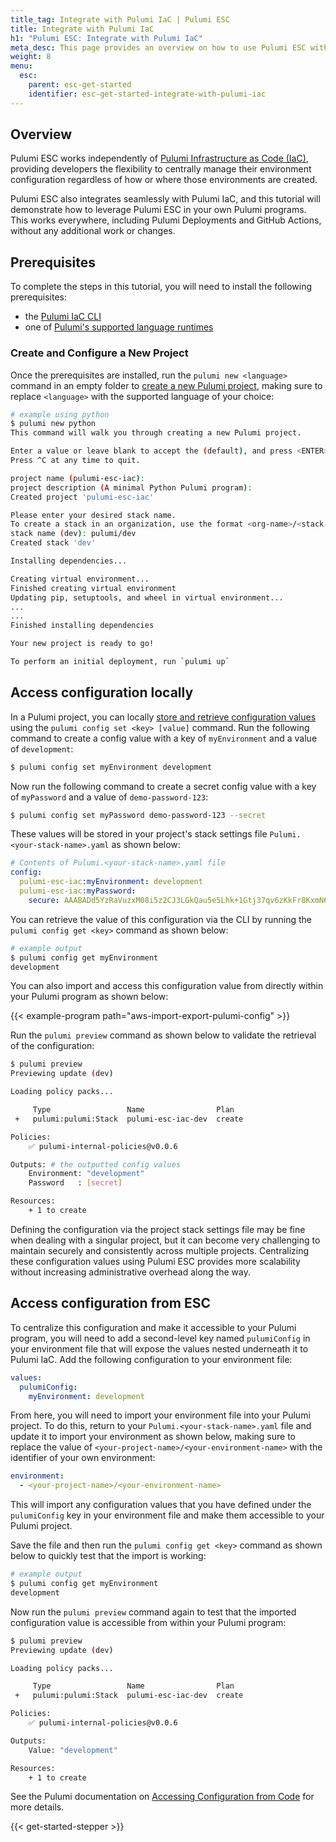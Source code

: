 ```yaml
---
title_tag: Integrate with Pulumi IaC | Pulumi ESC
title: Integrate with Pulumi IaC
h1: "Pulumi ESC: Integrate with Pulumi IaC"
meta_desc: This page provides an overview on how to use Pulumi ESC with Pulumi IaC.
weight: 8
menu:
  esc:
    parent: esc-get-started
    identifier: esc-get-started-integrate-with-pulumi-iac
---
```


## Overview

Pulumi ESC works independently of [Pulumi Infrastructure as Code (IaC)](/docs/get-started/), providing developers the flexibility to centrally manage their environment configuration regardless of how or where those environments are created.

Pulumi ESC also integrates seamlessly with Pulumi IaC, and this tutorial will demonstrate how to leverage Pulumi ESC in your own Pulumi programs. This works everywhere, including Pulumi Deployments and GitHub Actions, without any additional work or changes.

## Prerequisites

To complete the steps in this tutorial, you will need to install the following prerequisites:

- the [Pulumi IaC CLI](/docs/cli/)
- one of [Pulumi's supported language runtimes](/docs/languages-sdks/)

### Create and Configure a New Project

Once the prerequisites are installed, run the `pulumi new <language>` command in an empty folder to [create a new Pulumi project](/docs/cli/commands/pulumi_new/), making sure to replace `<language>` with the supported language of your choice:

```bash
# example using python
$ pulumi new python
This command will walk you through creating a new Pulumi project.

Enter a value or leave blank to accept the (default), and press <ENTER>.
Press ^C at any time to quit.

project name (pulumi-esc-iac):  
project description (A minimal Python Pulumi program):  
Created project 'pulumi-esc-iac'

Please enter your desired stack name.
To create a stack in an organization, use the format <org-name>/<stack-name> (e.g. `acmecorp/dev`).
stack name (dev): pulumi/dev
Created stack 'dev'

Installing dependencies...

Creating virtual environment...
Finished creating virtual environment
Updating pip, setuptools, and wheel in virtual environment...
...
...
Finished installing dependencies

Your new project is ready to go!

To perform an initial deployment, run `pulumi up`
```

## Access configuration locally

In a Pulumi project, you can locally [store and retrieve configuration values](/docs/concepts/config/) using the `pulumi config set <key> [value]` command. Run the following command to create a config value with a key of `myEnvironment` and a value of `development`:

```bash
$ pulumi config set myEnvironment development
```

Now run the following command to create a secret config value with a key of `myPassword` and a value of `demo-password-123`:

```bash
$ pulumi config set myPassword demo-password-123 --secret
```

These values will be stored in your project's stack settings file `Pulumi.<your-stack-name>.yaml` as shown below:

```yaml
# Contents of Pulumi.<your-stack-name>.yaml file
config:
  pulumi-esc-iac:myEnvironment: development
  pulumi-esc-iac:myPassword:
    secure: AAABADd5YzRaVuzxM08i5z2CJ3LGkQau5e5Lhk+1Gtj37qv6zKkFr8KxmN6X+w/XMg==
```

You can retrieve the value of this configuration via the CLI by running the `pulumi config get <key>` command as shown below:

```bash
# example output
$ pulumi config get myEnvironment
development
```

You can also import and access this configuration value from directly within your Pulumi program as shown below:

{{< example-program path="aws-import-export-pulumi-config" >}}

Run the `pulumi preview` command as shown below to validate the retrieval of the configuration:

```bash
$ pulumi preview
Previewing update (dev)

Loading policy packs...

     Type                 Name                Plan
 +   pulumi:pulumi:Stack  pulumi-esc-iac-dev  create

Policies:
    ✅ pulumi-internal-policies@v0.0.6

Outputs: # the outputted config values
    Environment: "development"
    Password   : [secret]

Resources:
    + 1 to create
```

Defining the configuration via the project stack settings file may be fine when dealing with a singular project, but it can become very challenging to maintain securely and consistently across multiple projects. Centralizing these configuration values using Pulumi ESC provides more scalability without increasing administrative overhead along the way.

## Access configuration from ESC

To centralize this configuration and make it accessible to your Pulumi program, you will need to add a second-level key named `pulumiConfig` in your environment file that will expose the values nested underneath it to Pulumi IaC. Add the following configuration to your environment file:

```yaml
values:
  pulumiConfig:
    myEnvironment: development
```

From here, you will need to import your environment file into your Pulumi project. To do this, return to your `Pulumi.<your-stack-name>.yaml` file and update it to import your environment as shown below, making sure to replace the value of `<your-project-name>/<your-environment-name>` with the identifier of your own environment:

```yaml
environment:
  - <your-project-name>/<your-environment-name>
```

This will import any configuration values that you have defined under the `pulumiConfig` key in your environment file and make them accessible to your Pulumi project.

Save the file and then run the `pulumi config get <key>` command as shown below to quickly test that the import is working:

```bash
# example output
$ pulumi config get myEnvironment
development
```

Now run the `pulumi preview` command again to test that the imported configuration value is accessible from within your Pulumi program:

```bash
$ pulumi preview
Previewing update (dev)

Loading policy packs...

     Type                 Name                Plan
 +   pulumi:pulumi:Stack  pulumi-esc-iac-dev  create

Policies:
    ✅ pulumi-internal-policies@v0.0.6

Outputs:
    Value: "development"

Resources:
    + 1 to create
```

See the Pulumi documentation on [Accessing Configuration from Code](/docs/concepts/config/#code) for more details.

{{< get-started-stepper >}}
